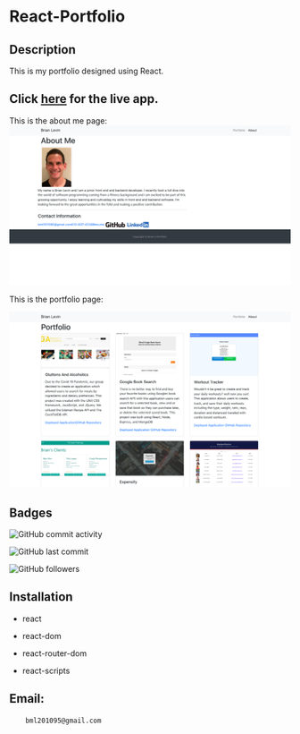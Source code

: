 # React-Portfolio

## Description

This is my portfolio designed using React.


 ## Click [here](https://brian-react-portfolio.herokuapp.com/) for the live app. 


 This is the about me page:
  ![Home Screenshot](src/images/home.png) 
  
  
  This is the portfolio page:
  
   ![Home Screenshot](src/images/portfolio.png) 
   
## Badges

![GitHub commit activity](https://img.shields.io/github/commit-activity/m/BrianLevin/New-React-PortFolio)

![GitHub last commit](https://img.shields.io/github/last-commit/BrianLevin/New-React-PortFolio)

![GitHub followers](https://img.shields.io/github/followers/BrianLevin?style=social)



## Installation
- react

- react-dom

- react-router-dom

- react-scripts
   

## Email:

        bml201095@gmail.com
        
       
